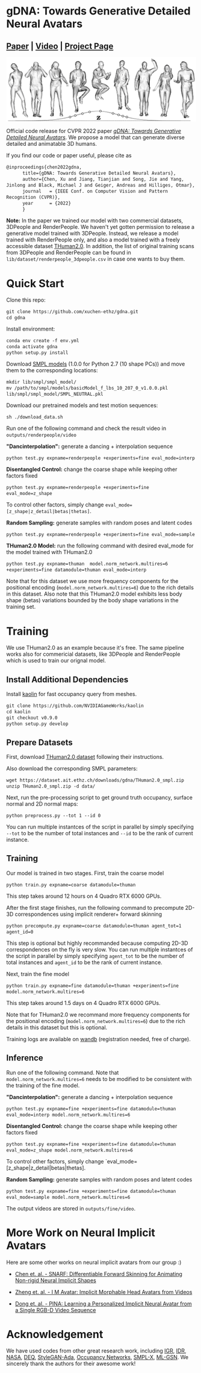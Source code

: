 # gDNA: Towards Generative Detailed Neural Avatars
## [Paper](https://ait.ethz.ch/projects/2022/gdna/downloads/main.pdf) | [Video](https://youtu.be/uOyoH7OO16I) | [Project Page](https://xuchen-ethz.github.io/gdna/)

<img src="assets/fig_teaser.png" /> 


Official code release for CVPR 2022 paper [*gDNA: Towards Generative Detailed Neural Avatars*](https://ait.ethz.ch/projects/2022/gdna/downloads/main.pdf). We propose a model that can generate diverse detailed and animatable 3D humans. 

If you find our code or paper useful, please cite as
```
@inproceedings{chen2022gdna,
      title={gDNA: Towards Generative Detailed Neural Avatars},
      author={Chen, Xu and Jiang, Tianjian and Song, Jie and Yang, Jinlong and Black, Michael J and Geiger, Andreas and Hilliges, Otmar},    
      journal   = {IEEE Conf. on Computer Vision and Pattern Recognition (CVPR)},
      year      = {2022}
      }
```

**Note:** In the paper we trained our model with two commercial datasets, 3DPeople and RenderPeople. We haven't yet gotten permission to release a generative model trained with 3DPeople. Instead, we release a model trained with RenderPeople only, and also a model trained with a freely accessible dataset [THuman2.0](https://github.com/ytrock/THuman2.0-Dataset). In addition, the list of original training scans from 3DPeople and RenderPeople can be found in `lib/dataset/renderpeople_3dpeople.csv` in case one wants to buy them. 

# Quick Start
Clone this repo:
```
git clone https://github.com/xuchen-ethz/gdna.git
cd gdna
```

Install environment:
```
conda env create -f env.yml
conda activate gdna
python setup.py install
```

Download [SMPL models](https://smpl.is.tue.mpg.de) (1.0.0 for Python 2.7 (10 shape PCs)) and move them to the corresponding locations:
```
mkdir lib/smpl/smpl_model/
mv /path/to/smpl/models/basicModel_f_lbs_10_207_0_v1.0.0.pkl lib/smpl/smpl_model/SMPL_NEUTRAL.pkl
```

Download our pretrained models and test motion sequences: 
```
sh ./download_data.sh
```

Run one of the following command and check the result video in `outputs/renderpeople/video`


**"Dancinterpolation":** generate a dancing + interpolation sequence
```
python test.py expname=renderpeople +experiments=fine eval_mode=interp
```

**Disentangled Control:** change the coarse shape while keeping other factors fixed
```
python test.py expname=renderpeople +experiments=fine eval_mode=z_shape
```
To control other factors, simply change `eval_mode=[z_shape|z_detail|betas|thetas]`.

**Random Sampling:** generate samples with random poses and latent codes
```
python test.py expname=renderpeople +experiments=fine eval_mode=sample
```


**THuman2.0 Model:** run the following command with desired eval_mode for the model trained with THuman2.0
```
python test.py expname=thuman  model.norm_network.multires=6 +experiments=fine datamodule=thuman eval_mode=interp
```
Note that for this dataset we use more frequency components for the positional encoding (`model.norm_network.multires=6`) due to the rich details in this dataset. Also note that this THuman2.0 model exhibits less body shape (betas) variations bounded by the body shape variations in the training set.

# Training
We use THuman2.0 as an example because it's free. The same pipeline works also for commericial datasets, like 3DPeople and RenderPeople which is used to train our orignal model.

## Install Additional Dependencies
Install [kaolin](https://kaolin.readthedocs.io/en/latest/notes/installation.html) for fast occupancy query from meshes.
```
git clone https://github.com/NVIDIAGameWorks/kaolin
cd kaolin
git checkout v0.9.0
python setup.py develop
```

## Prepare Datasets

First, download [THuman2.0 dataset](https://github.com/ytrock/THuman2.0-Dataset) following their instructions. 

Also download the corresponding SMPL parameters:
```
wget https://dataset.ait.ethz.ch/downloads/gdna/THuman2.0_smpl.zip
unzip THuman2.0_smpl.zip -d data/
```

Next, run the pre-processing script to get ground truth occupancy, surface normal and 2D normal maps:
```
python preprocess.py --tot 1 --id 0
```
You can run multiple instantces of the script in parallel by simply specifying `--tot` to be the number of total instances and `--id` to be the rank of current instance. 

## Training
Our model is trained in two stages. First, train the coarse model
```
python train.py expname=coarse datamodule=thuman
```
This step takes around 12 hours on 4 Quadro RTX 6000 GPUs.

After the first stage finishes, run the following command to precompute 2D-3D correspondences using implicit renderer+ forward skinning
```
python precompute.py expname=coarse datamodule=thuman agent_tot=1 agent_id=0
```
This step is optional but highly recommanded because computing 2D-3D correspondences on the fly is very slow. You can run multiple instantces of the script in parallel by simply specifying `agent_tot` to be the number of total instances and `agent_id` to be the rank of current instance. 

Next, train the fine model
```
python train.py expname=fine datamodule=thuman +experiments=fine model.norm_network.multires=6
```
This step takes around 1.5 days on 4 Quadro RTX 6000 GPUs. 

Note that for THuman2.0 we recommand more frequency components for the positional encoding (`model.norm_network.multires=6`) due to the rich details in this dataset but this is optional.


Training logs are available on [wandb](https://wandb.ai/home) (registration needed, free of charge).

## Inference

Run one of the following command. Note that `model.norm_network.multires=6` needs to be modified to be consistent with the training of the fine model.

**"Dancinterpolation":** generate a dancing + interpolation sequence
```
python test.py expname=fine +experiments=fine datamodule=thuman eval_mode=interp model.norm_network.multires=6
```

**Disentangled Control:** change the coarse shape while keeping other factors fixed
```
python test.py expname=fine +experiments=fine datamodule=thuman eval_mode=z_shape model.norm_network.multires=6
```
To control other factors, simply change `eval_mode=[z_shape|z_detail|betas|thetas].

**Random Sampling:** generate samples with random poses and latent codes
```
python test.py expname=fine +experiments=fine datamodule=thuman eval_mode=sample model.norm_network.multires=6
```

The output videos are stored in `outputs/fine/video`.

# More Work on Neural Implicit Avatars
Here are some other works on neural implicit avatars from our group :)
* [Chen et. al. - SNARF: Differentiable Forward Skinning for Animating Non-rigid Neural Implicit Shapes](https://xuchen-ethz.github.io/snarf/)

* [Zheng et. al. - I M Avatar: Implicit Morphable Head Avatars from Videos](https://github.com/zhengyuf/IMavatar)

* [Dong et. al. - PINA: Learning a Personalized Implicit Neural Avatar from a Single RGB-D Video Sequence](https://zj-dong.github.io/pina/)

# Acknowledgement
We have used codes from other great research work, including [IGR](https://github.com/amosgropp/IGR), [IDR](https://github.com/lioryariv/idr), [NASA](https://github.com/tensorflow/graphics/tree/master/tensorflow_graphics/projects/nasa), [DEQ](https://github.com/locuslab/deq), [StyleGAN-Ada](https://github.com/NVlabs/stylegan2-ada-pytorch), [Occupancy Networks](https://github.com/autonomousvision/occupancy_networks), [SMPL-X](https://github.com/vchoutas/smplx), [ML-GSN](https://github.com/apple/ml-gsn/). We sincerely thank the authors for their awesome work!
